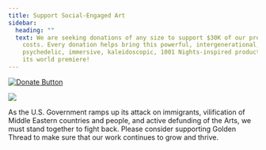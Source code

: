 ```yaml
---
title: Support Social-Engaged Art
sidebar:
  heading: ""
  text: We are seeking donations of any size to support $30K of our production
    costs. Every donation helps bring this powerful, intergenerational,
    psychedelic, immersive, kaleidoscopic, 1001 Nights-inspired production to
    its world premiere!
---
```

[![Donate Button](/img/archive/2015/03/Donate-Button-400.jpg)](https://goldenthread.secure.force.com/donate/?dfId=a0n3Z00000tn4RsQAI)

![](/img/archive/2015/03/20thAnniversary-Line-1024x36.jpg)

A﻿s the U.S. Government ramps up its attack on immigrants, vilification of Middle Eastern countries and people, and a﻿ctive defunding of the Arts, we must stand together to fight back. Please consider supporting Golden Thread to make sure that our work continues to grow and thrive.